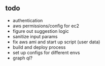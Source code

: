 ## todo
- authentication
- aws permissions/config for ec2
- figure out suggestion logic
- sanitize input params
- fix aws ami and start up script (user data)
- build and deploy process
- set up configs for different envs
- graph ql?